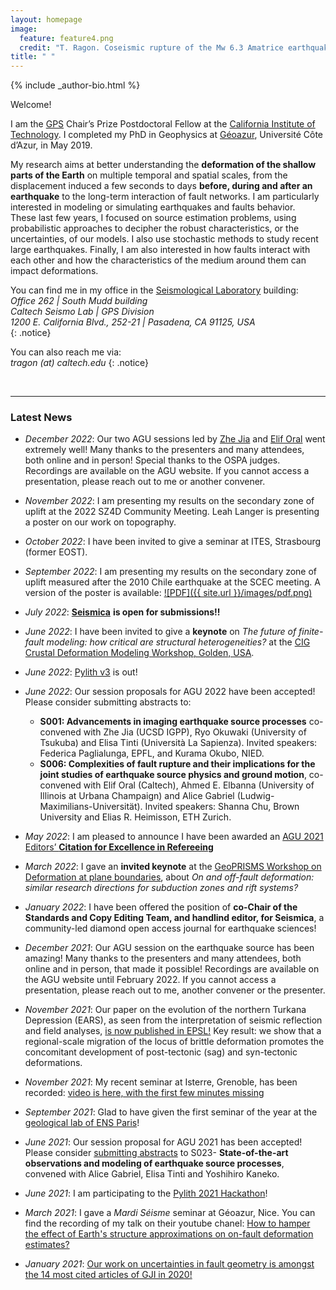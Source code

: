 ```yaml
---
layout: homepage
image:
  feature: feature4.png
  credit: "T. Ragon. Coseismic rupture of the Mw 6.3 Amatrice earthquake, Mt Vettore, Italy."
title: " "
---
```


<footer role="contentinfo">
  <div class="article-author-bottom">
    {% include _author-bio.html %}
  </div>
</footer>

Welcome!

I am the [GPS](https://www.gps.caltech.edu/) Chair’s Prize Postdoctoral Fellow at the [California Institute of Technology](https://www.caltech.edu/). 
I completed my PhD in Geophysics at [Géoazur](https://geoazur.oca.eu/fr/acc-geoazur), Université Côte d’Azur, in May 2019.

My research aims at better understanding the **deformation of the shallow parts of the Earth** on multiple temporal and spatial scales, from the displacement induced a few seconds to days **before, during and after an earthquake** to the long-term interaction of fault networks. I am particularly interested in modeling or simulating earthquakes and faults behavior.  
These last few years, I focused on source estimation problems, using probabilistic approaches to decipher the robust characteristics, or the uncertainties, of our models. I also use stochastic methods to study recent large earthquakes. Finally, I am also interested in how faults interact with each other and how the characteristics of the medium around them can impact deformations.


You can find me in my office in the [Seismological Laboratory](http://seismolab.caltech.edu/) building:  
_Office 262  |  South Mudd building_  
_Caltech Seismo Lab | GPS Division_  
_1200 E. California Blvd., 252-21 | Pasadena, CA 91125, USA_  
{: .notice} 

You can also reach me via:  
*tragon (at) caltech.edu*
{: .notice} 
     
<br>
       
---
### Latest News


- *December 2022*:  Our two AGU sessions led by [Zhe Jia](https://web.gps.caltech.edu/~zjia/) and [Elif Oral](https://elifo.github.io/) went extremely well! Many thanks to the presenters and many attendees, both online and in person! Special thanks to the OSPA judges. Recordings are available on the AGU website. If you cannot access a presentation, please reach out to me or another convener.

- *November 2022*: I am presenting my results on the secondary zone of uplift at the 2022 SZ4D Community Meeting. Leah Langer is presenting a poster on our work on topography. 

- *October 2022*: I have been invited to give a seminar at ITES, Strasbourg (former EOST). 

- *September 2022*: I am presenting my results on the secondary zone of uplift measured after the 2010 Chile earthquake at the SCEC meeting. A version of the poster is available: [![PDF]({{ site.url }}/images/pdf.png)](publications/files/scec2022_small.pdf)

- *July 2022*: [**Seismica**](https://seismica.library.mcgill.ca/) **is open for submissions!!**

- *June 2022*: I have been invited to give a **keynote** on *The future of finite-fault modeling: how critical are structural heterogeneities?* at the [CIG Crustal Deformation Modeling Workshop, Golden, USA](https://geodynamics.org/events/details/260).

- *June 2022*: [Pylith v3](https://geodynamics.org/resources/pylith) is out!

- *June 2022*: Our session proposals for AGU 2022 have been accepted! Please consider submitting abstracts to:
    - **S001: Advancements in imaging earthquake source processes** co-convened with Zhe Jia (UCSD IGPP), Ryo Okuwaki (University of Tsukuba) and Elisa Tinti (Università La Sapienza). Invited speakers: Federica Paglialunga, EPFL, and Kurama Okubo, NIED.
    - **S006: Complexities of fault rupture and their implications for the joint studies of earthquake source physics and ground motion**, co-convened with Elif Oral (Caltech), Ahmed E. Elbanna (University of Illinois at Urbana Champaign) and Alice Gabriel (Ludwig-Maximilians-Universität). Invited speakers: Shanna Chu, Brown University and Elias R. Heimisson, ETH Zurich.  


- *May 2022*: I am pleased to announce I have been awarded an [AGU 2021 Editors’ **Citation for Excellence in Refereeing** ](https://eos.org/agu-news/in-appreciation-of-agus-outstanding-reviewers-of-2021)

- *March 2022*: I gave an **invited keynote** at the [GeoPRISMS Workshop on Deformation at plane boundaries](https://sites.google.com/hawaii.edu/strucdefworkshop2022), about *On and off-fault deformation: similar research directions for subduction zones and rift systems?*

- *January 2022*: I have been offered the position of **co-Chair of the Standards and Copy Editing Team, and handlind editor, for Seismica**, a community-led diamond open access journal for earthquake sciences!

- *December 2021*: Our AGU session on the earthquake source has been amazing! Many thanks to the presenters and many attendees, both online and in person, that made it possible! Recordings are available on the AGU website until February 2022. If you cannot access a presentation, please reach out to me, another convener or the presenter.

- *November 2021*: Our paper on the evolution of the northern Turkana Depression (EARS), as seen from the interpretation of seismic reflection and field analyses, [is now published in EPSL!](https://doi.org/10.1016/j.epsl.2021.117285) Key result: we show that a regional-scale migration of the locus of brittle deformation promotes the concomitant development of post-tectonic (sag) and syn-tectonic deformations.

- *November 2021*: My recent seminar at Isterre, Grenoble, has been recorded: [video is here, with the first few minutes missing](https://videos.univ-grenoble-alpes.fr/video/21676-seminar-thea-ragon-on-fault-deformation-estimates-can-we-mitigate-the-effect-of-our-approximations/)

- *September 2021*: Glad to have given the first seminar of the year at the [geological lab of ENS Paris](http://www.geologie.ens.fr/)! 

- *June 2021*: Our session proposal for AGU 2021 has been accepted! Please consider [submitting abstracts](https://agu.confex.com/agu/fm21/prelim.cgi/Session/124133) to S023- **State-of-the-art observations and modeling of earthquake source processes**, convened with Alice Gabriel, Elisa Tinti and Yoshihiro Kaneko.

- *June 2021*: I am participating to the [Pylith 2021 Hackathon](https://geodynamics.org/cig/events/calendar/2021-pylith-hack/)!

- *March 2021*: I gave a *Mardi Séisme* seminar at Géoazur, Nice. You can find the recording of my talk on their youtube chanel: [How to hamper the effect of Earth's structure approximations on on-fault deformation estimates?](https://www.youtube.com/watch?v=q_o2PjDUpPA&list=PLSr2ZD7i9s6kwDyUg96-zFDmXYDmi1rAu&index=16)

- *January 2021*: [Our work on uncertainties in fault geometry is amongst the 14 most cited articles of GJI in 2020!](https://academic.oup.com/gji/pages/highly_cited?utm_campaign=oupac-campaign:819779&utm_source=eTOC&utm_medium=email&utm_content=text+advert&utm_term=gji)